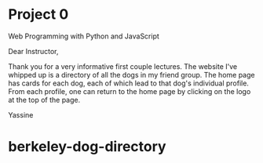 # Project 0

Web Programming with Python and JavaScript

Dear Instructor,

Thank you for a very informative first couple lectures. The website I've whipped up is a directory of all the dogs in my friend group. The home page has cards for each dog, each of which lead to that dog's individual profile. From each profile, one can return to the home page by clicking on the logo at the top of the page.

Yassine
# berkeley-dog-directory
